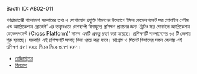 Bacth ID: AB02-011

গণপ্রজাতন্ত্রী বাংলাদেশ সরকারের তথ্য ও যোগাযোগ প্রযুক্তি বিভাগের উদ্যোগে ‘স্কিল ডেভেলপমেন্ট ফর মোবাইল গেইম এন্ড অ্যাপ্লিকেশান প্রোজেক্ট’ এর তত্ত্বাবধানে দেশব্যাপী বিনামূল্যে প্রশিক্ষণ প্রদানের জন্য ‘ট্রেনিং ফর মোবাইল অ্যাপ্লিকেশান ডেভেলপমেন্ট (Cross Platform)’ নামক একটি প্রকল্প গ্রহণ করা হয়েছে। প্রশিক্ষণটি বাংলাদেশের ৬৪ টি জেলায় শুরু হয়েছে। সরকারি এই প্রশিক্ষণটি সম্পন্ন বিনা খরচে করা যাবে। চট্টগ্রাম ও সিলেট বিভাগের সকল জেলায় এই প্রশিক্ষণ গ্রহণ করতে নিচের লিঙ্কে প্রবেশ করুন।
- [রেজিস্ট্রেশন](https://basictrainingsdmga.com/registration)
- [জিজ্ঞাসা](https://basictrainingsdmga.com/faq)



